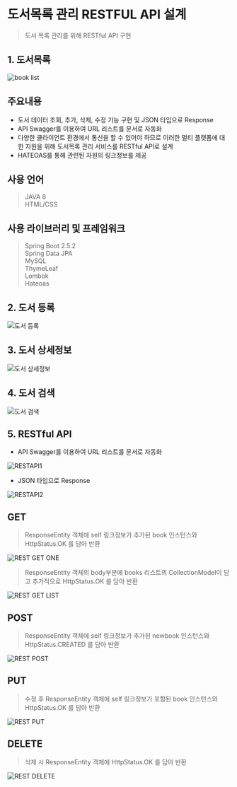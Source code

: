 # 도서목록 관리 RESTFUL API 설계

> 도서 목록 관리를 위해 RESTful API 구현


## 1. 도서목록
![book list](https://user-images.githubusercontent.com/37195463/135093257-a3904c57-2628-463e-8d45-479a35555c96.png)

## 주요내용
+ 도서 데이터 조회, 추가, 삭제, 수정 기능 구현 및 JSON 타입으로 Response
+ API Swagger를 이용하여 URL 리스트를 문서로 자동화
+ 다양한 클라이언트 환경에서 통신을 할 수 있어야 하므로 이러한 멀티 플랫폼에 대한 지원을 위해 도서목록 관리 서비스를 RESTful API로 설계
+ HATEOAS를 통해 관련된 자원의 링크정보를 제공


## 사용 언어
> JAVA 8  
> HTML/CSS

## 사용 라이브러리 및 프레임워크
> Spring Boot 2.5.2  
> Spring Data JPA  
> MySQL  
> ThymeLeaf  
> Lombok  
> Hateoas  


## 2. 도서 등록
![도서 등록](https://user-images.githubusercontent.com/37195463/134950275-f42f56c9-a27f-46b1-b7a9-5ca7b3aa99d5.png)

## 3. 도서 상세정보
![도서 상세정보](https://user-images.githubusercontent.com/37195463/134950277-d7f61f23-6d2b-47bd-876c-742ce535b041.png)

## 4. 도서 검색
![도서 검색](https://user-images.githubusercontent.com/37195463/134950273-c15e85e4-f4ef-40a5-9e23-042b9c5bc427.png)

## 5. RESTful API
+ API Swagger를 이용하여 URL 리스트를 문서로 자동화

![RESTAPI1](https://user-images.githubusercontent.com/37195463/134950271-3fa0c993-945f-40b5-a356-19c2178fb4d3.png)

+ JSON 타입으로 Response

![RESTAPI2](https://user-images.githubusercontent.com/37195463/132295058-119fadf4-4682-43f2-80d7-10e258f13dd4.png)

## GET
> ResponseEntity 객체에 self 링크정보가 추가된 book 인스턴스와 HttpStatus.OK 를 담아 반환

![REST GET ONE](https://user-images.githubusercontent.com/37195463/134795714-d1b82496-cdfe-4c0c-a433-4896335db840.png) 

> ResponseEntity 객체의 body부분에 books 리스트의 CollectionModel이 담고 추가적으로 HttpStatus.OK 를 담아 반환

![REST GET LIST](https://user-images.githubusercontent.com/37195463/134795711-f566d2ac-15c9-4013-9c9c-11740e056c2b.png)
 

## POST
> ResponseEntity 객체에 self 링크정보가 추가된 newbook 인스턴스와 HttpStatus.CREATED 를 담아 반환

![REST POST](https://user-images.githubusercontent.com/37195463/134795710-f78ea155-1c4c-4289-8bdc-1ebd053ae0c2.png)
 

## PUT
> 수정 후 ResponseEntity 객체에 self 링크정보가 포함된 book 인스턴스와 HttpStatus.OK 를 담아 반환

![REST PUT](https://user-images.githubusercontent.com/37195463/135095317-aba03b72-772a-409e-aa18-667c729b9e80.png)

## DELETE
> 삭제 시 ResponseEntity 객체에 HttpStatus.OK 를 담아 반환

![REST DELETE](https://user-images.githubusercontent.com/37195463/135095322-d9184cbf-e04c-49ac-b62a-2a7d750b5ff7.png)

